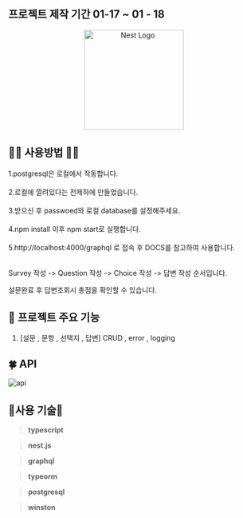 ## 프로젝트 제작 기간 01-17 ~ 01 - 18

<p align="center">
  <a href="http://nestjs.com/" target="blank"><img src="https://nestjs.com/img/logo-small.svg" width="200" alt="Nest Logo" /></a>
</p>

## 🌟🌟 사용방법 🌟🌟

1.postgresql은 로컬에서 작동합니다.<br>
<br>
2.로컬에 깔려있다는 전제하에 만들었습니다.<br>
<br>
3.받으신 후 passwoed와 로컬 database를 설정해주세요.<br>
<br>
4.npm install 이후 npm start로 실행합니다.<br>
<br>
5.http://localhost:4000/graphql 로 접속 후 DOCS를 참고하여 사용합니다.<br>
<br>

Survey 작성 -> Question 작성 -> Choice 작성 -> 답변 작성 순서입니다.

설문완료 후 답변조회시 총점을  확인할 수 있습니다.


## 🌟 프로젝트 주요 기능

1. [설문 , 문항 , 선택지 , 답변] CRUD , error , logging

## 🍀 API

![api](https://user-images.githubusercontent.com/113084907/213311003-029f7d05-5b6b-4546-a2c9-f50498cd27bf.jpg)


##  🌟사용 기술🌟

> **typescript**

> **nest.js**

> **graphql**

> **typeorm**

> **postgresql**

> **winston**


<br/>
</div>

